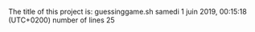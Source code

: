 The title of this project is: guessinggame.sh
samedi 1 juin 2019, 00:15:18 (UTC+0200)
number of lines
25
